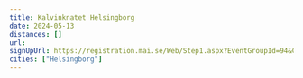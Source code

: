 ```yaml
---
title: Kalvinknatet Helsingborg
date: 2024-05-13
distances: []
url:
signUpUrl: https://registration.mai.se/Web/Step1.aspx?EventGroupId=94&CompetitionId=453
cities: ["Helsingborg"]
---
```

